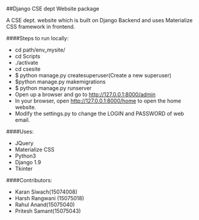 ##Django CSE dept Website package

A CSE dept. website which is built on Django Backend and uses Materialize CSS framework in frontend. 

####Steps to run locally:
- cd path/env_mysite/
- cd Scripts
- ./activate
- cd csesite
- $ python manage.py createsuperuser(Create a new superuser)
- $python manage.py makemigrations
- $ python manage.py runserver 
- Open up a browser and go to http://127.0.0.1:8000/admin
- In your browser, open http://127.0.0.1:8000/home to open the home website.
- Modify the settings.py to change the LOGIN and PASSWORD of web email.

####Uses:
- JQuery
- Materialize CSS
- Python3
- Django 1.9
- Tkinter

####Contributors:
- Karan Siwach(15074008)
- Harsh Rangwani (15075018)
- Rahul Anand(15075040)
- Pritesh Samant(15075043)
